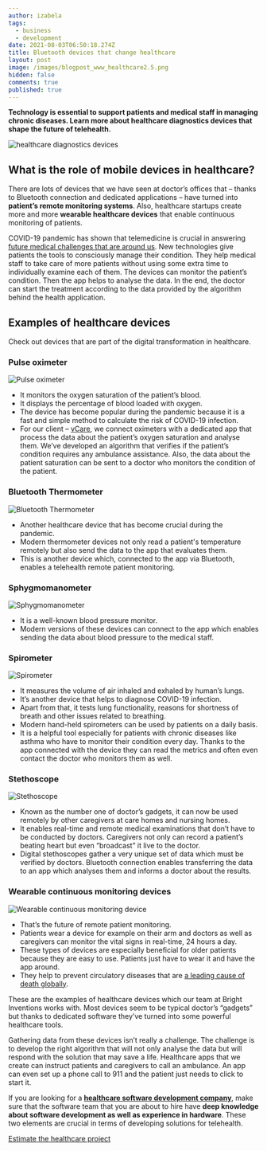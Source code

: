 ```yaml
---
author: izabela
tags:
  - business
  - development
date: 2021-08-03T06:50:18.274Z
title: Bluetooth devices that change healthcare
layout: post
image: /images/blogpost_www_healthcare2.5.png
hidden: false
comments: true
published: true
---
```

**Technology is essential to support patients and medical staff in managing chronic diseases. Learn more about healthcare diagnostics devices that shape the future of telehealth.**

![healthcare diagnostics devices](/images/blogpost_www_healthcare2.5.png)

## What is the role of mobile devices in healthcare? 

There are lots of devices that we have seen at doctor’s offices that – thanks to Bluetooth connection and dedicated applications – have turned into **patient’s remote monitoring systems**. Also, healthcare startups create more and more **wearable healthcare devices** that enable continuous monitoring of patients. 

COVID-19 pandemic has shown that telemedicine is crucial in answering [future medical challenges that are around us](/blog/healthcare-software-development-not-a-future/). New technologies give patients the tools to consciously manage their condition. They help medical staff to take care of more patients without using some extra time to individually examine each of them. The devices can monitor the patient’s condition. Then the app helps to analyse the data. In the end, the doctor can start the treatment according to the data provided by the algorithm behind the health application.

## Examples of healthcare devices

Check out devices that are part of the digital transformation in healthcare.

### Pulse oximeter

![Pulse oximeter](/images/blogpost_www_pulse_oximeter.png)

* It monitors the oxygen saturation of the patient’s blood.
* It displays the percentage of blood loaded with oxygen.
* The device has become popular during the pandemic because it is a fast and simple method to calculate the risk of COVID-19 infection.
* For our client – [vCare](https://brightinventions.pl/projects/vCare/), we connect oximeters with a dedicated app that process the data about the patient’s oxygen saturation and analyse them. We’ve developed an algorithm that verifies if the patient’s condition requires any ambulance assistance. Also, the data about the patient saturation can be sent to a doctor who monitors the condition of the patient.

### Bluetooth Thermometer

![Bluetooth Thermometer](/images/blogpost_www_thermometer.png)

* Another healthcare device that has become crucial during the pandemic.
* Modern thermometer devices not only read a patient's temperature remotely but also send the data to the app that evaluates them.
* This is another device which, connected to the app via Bluetooth, enables a telehealth remote patient monitoring.

### Sphygmomanometer

![Sphygmomanometer](/images/blogpost_www_sphygmomanometer.png)

* It is a well-known blood pressure monitor.
* Modern versions of these devices can connect to the app which enables sending the data about blood pressure to the medical staff.

### Spirometer

![Spirometer](/images/blogpost_www_spirometer.png)

* It measures the volume of air inhaled and exhaled by human’s lungs.
* It’s another device that helps to diagnose COVID-19 infection. 
* Apart from that, it tests lung functionality, reasons for shortness of breath and other issues related to breathing.
* Modern hand-held spirometers can be used by patients on a daily basis.
* It is a helpful tool especially for patients with chronic diseases like asthma who have to monitor their condition every day. Thanks to the app connected with the device they can read the metrics and often even contact the doctor who monitors them as well.

### Stethoscope

![Stethoscope](/images/blogpost_www_stethoscope.png)

* Known as the number one of doctor’s gadgets, it can now be used remotely by other caregivers at care homes and nursing homes. 
* It enables real-time and remote medical examinations that don’t have to be conducted by doctors. Caregivers not only can record a patient’s beating heart but even “broadcast” it live to the doctor.
* Digital stethoscopes gather a very unique set of data which must be verified by doctors. Bluetooth connection enables transferring the data to an app which analyses them and informs a doctor about the results. 

### Wearable continuous monitoring devices

![Wearable continuous monitoring device](/images/blogpost_www_continuous_monitoring_device.png)

* That’s the future of remote patient monitoring. 
* Patients wear a device for example on their arm and doctors as well as caregivers can monitor the vital signs in real-time, 24 hours a day.
* These types of devices are especially beneficial for older patients because they are easy to use. Patients just have to wear it and have the app around.
* They help to prevent circulatory diseases that are [a leading cause of death globally](https://www.who.int/news-room/fact-sheets/detail/cardiovascular-diseases-(cvds)).

These are the examples of healthcare devices which our team at Bright Inventions works with. Most devices seem to be typical doctor’s “gadgets” but thanks to dedicated software they’ve turned into some powerful healthcare tools.

Gathering data from these devices isn’t really a challenge. The challenge is to develop the right algorithm that will not only analyse the data but will respond with the solution that may save a life. Healthcare apps that we create can instruct patients and caregivers to call an ambulance. An app can even set up a phone call to 911 and the patient just needs to click to start it.

If you are looking for a **[healthcare software development company](/)**, make sure that the software team that you are about to hire have **deep knowledge about software development as well as experience in hardware**. These two elements are crucial in terms of developing solutions for telehealth.

[Estimate the healthcare project](/start-project/)